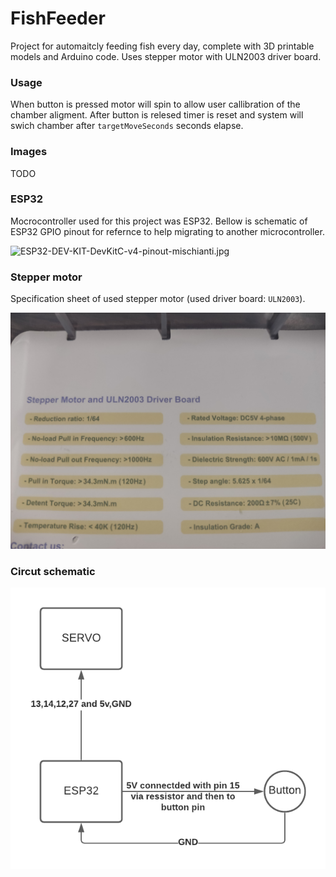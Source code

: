 # FishFeeder

 Project for automaitcly feeding fish every day, complete with 3D printable models and Arduino code. Uses stepper motor with ULN2003 driver board.

### Usage

When button is pressed motor will spin to allow user callibration of the chamber aligment. After button is relesed timer is reset and system will swich chamber after `targetMoveSeconds` seconds elapse.

### Images

TODO

### ESP32

Mocrocontroller used for this project was ESP32.  Bellow is schematic of ESP32 GPIO pinout for refernce to help migrating to another microcontroller.

![ESP32-DEV-KIT-DevKitC-v4-pinout-mischianti.jpg](.\879ab1db12d31e3a6cbf6293cee2b15b620d610b.jpg)

### Stepper motor

Specification sheet of  used stepper motor (used driver board: `ULN2003`).

![1643574096258.jpg](.\assets\d1d86311cd487f3f1eec8121ff93bd3710fb8a00.jpg)

### Circut schematic

![Blank diagram.png](.\assets\4307f492a36da37c1e5134392b7bb6d90c18548f.png)
